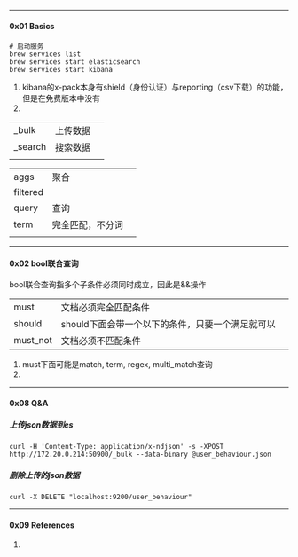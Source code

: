 



----

#### 0x01 Basics

```shell
# 启动服务
brew services list
brew services start elasticsearch
brew services start kibana
```



1. kibana的x-pack本身有shield（身份认证）与reporting（csv下载）的功能，但是在免费版本中没有
2. 



|         |          |      |
| ------- | -------- | ---- |
| _bulk   | 上传数据 |      |
| _search | 搜索数据 |      |
|         |          |      |





|          |                  |      |
| -------- | ---------------- | ---- |
| aggs     | 聚合             |      |
| filtered |                  |      |
| query    | 查询             |      |
| term     | 完全匹配，不分词 |      |
|          |                  |      |



---

#### 0x02 bool联合查询

bool联合查询指多个子条件必须同时成立，因此是&&操作

|          |                                                  |      |
| -------- | ------------------------------------------------ | ---- |
| must     | 文档必须完全匹配条件                             |      |
| should   | should下面会带一个以下的条件，只要一个满足就可以 |      |
| must_not | 文档必须不匹配条件                               |      |



1. must下面可能是match, term, regex, multi_match查询
2. 





----

#### 0x08 Q&A



##### 上传json数据到es

```shell
curl -H 'Content-Type: application/x-ndjson' -s -XPOST http://172.20.0.214:50900/_bulk --data-binary @user_behaviour.json
```



##### 删除上传的json数据

```shell
curl -X DELETE "localhost:9200/user_behaviour"
```



----

#### 0x09 References

1. 

